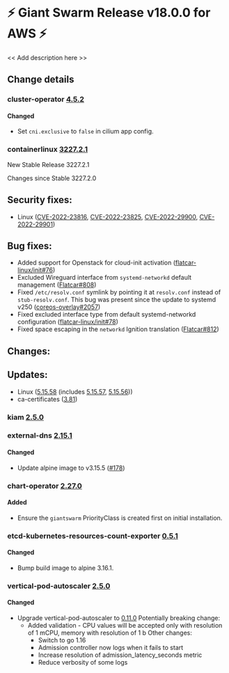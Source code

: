 # :zap: Giant Swarm Release v18.0.0 for AWS :zap:

<< Add description here >>

## Change details


### cluster-operator [4.5.2](https://github.com/giantswarm/cluster-operator/releases/tag/v4.5.2)

#### Changed
- Set `cni.exclusive` to `false` in cilium app config.



### containerlinux [3227.2.1](https://www.flatcar-linux.org/releases/#release-3227.2.1)

New Stable Release 3227.2.1

Changes since Stable 3227.2.0

## Security fixes:

- Linux ([CVE-2022-23816](https://nvd.nist.gov/vuln/detail/CVE-2022-23816), [CVE-2022-23825](https://nvd.nist.gov/vuln/detail/CVE-2022-23825), [CVE-2022-29900](https://nvd.nist.gov/vuln/detail/CVE-2022-29900), [CVE-2022-29901](https://nvd.nist.gov/vuln/detail/CVE-2022-29901))

## Bug fixes:

- Added support for Openstack for cloud-init activation ([flatcar-linux/init#76](https://github.com/flatcar-linux/init/pull/76))
- Excluded Wireguard interface from `systemd-networkd` default management ([Flatcar#808](https://github.com/flatcar-linux/Flatcar/issues/808))
- Fixed `/etc/resolv.conf` symlink by pointing it at `resolv.conf` instead of `stub-resolv.conf`. This bug was present since the update to systemd v250 ([coreos-overlay#2057](https://github.com/flatcar-linux/coreos-overlay/pull/2057))
- Fixed excluded interface type from default systemd-networkd configuration ([flatcar-linux/init#78](https://github.com/flatcar-linux/init/pull/78))
- Fixed space escaping in the `networkd` Ignition translation ([Flatcar#812](https://github.com/flatcar-linux/Flatcar/issues/812))

## Changes:


## Updates:

- Linux ([5.15.58](https://lwn.net/Articles/902917) (includes [5.15.57](https://lwn.net/Articles/902317), [5.15.56](https://lwn.net/Articles/902101)))
- ca-certificates ([3.81](https://firefox-source-docs.mozilla.org/security/nss/releases/nss_3_81.html))



### kiam [2.5.0](https://github.com/giantswarm/kiam-app/releases/tag/v2.5.0)




### external-dns [2.15.1](https://github.com/giantswarm/external-dns-app/releases/tag/v2.15.1)

#### Changed
- Update alpine image to v3.15.5 ([#178](https://github.com/giantswarm/external-dns-app/pull/178))



### chart-operator [2.27.0](https://github.com/giantswarm/chart-operator/releases/tag/v2.27.0)

#### Added
- Ensure the `giantswarm` PriorityClass is created first on initial installation.



### etcd-kubernetes-resources-count-exporter [0.5.1](https://github.com/giantswarm/etcd-kubernetes-resources-count-exporter/releases/tag/v0.5.1)

#### Changed
- Bump build image to alpine 3.16.1.



### vertical-pod-autoscaler [2.5.0](https://github.com/giantswarm/vertical-pod-autoscaler-app/releases/tag/v2.5.0)

#### Changed
- Upgrade vertical-pod-autoscaler to [0.11.0](https://github.com/kubernetes/autoscaler/releases/tag/vertical-pod-autoscaler-0.11.0)
  Potentially breaking change:
  - Added validation - CPU values will be accepted only with resolution of 1 mCPU, memory with resolution of 1 b
  Other changes:
    - Switch to go 1.16
    - Admission controller now logs when it fails to start
    - Increase resolution of admission_latency_seconds metric
    - Reduce verbosity of some logs




